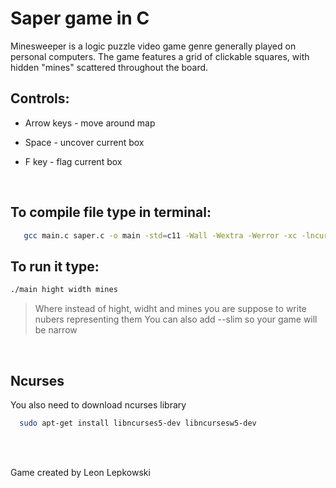 # Saper game in C
Minesweeper is a logic puzzle video game genre generally played on personal computers. The game features a grid of clickable squares, with hidden "mines" scattered throughout the board.

## Controls:

* Arrow keys - move around map

* Space - uncover current box

* F key - flag current box

<br />

## To compile file type in terminal:

```bash
   gcc main.c saper.c -o main -std=c11 -Wall -Wextra -Werror -xc -lncurses
```

## To run it type:
```bash
./main hight width mines
```
>Where instead of hight, widht and mines you are suppose to write nubers representing them
>You can also add --slim so your game will be narrow

<br />

## Ncurses

You also need to download ncurses library

```bash
  sudo apt-get install libncurses5-dev libncursesw5-dev
```
<br />
<br />

Game created by Leon Lepkowski